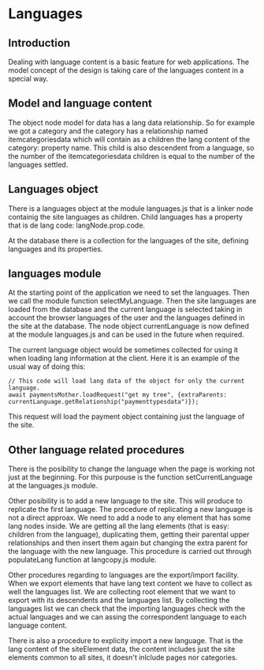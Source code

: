 Languages
=========

## Introduction

Dealing with language content is a basic feature for web applications. The model concept of the design is taking care of the languages content in a special way.

## Model and language content

The object node model for data has a lang data relationship. So for example we got a category and the category has a relationship named itemcategoriesdata which will contain as a children the lang content of the category: property name. This child is also descendent from a language, so the number of the itemcategoriesdata children is equal to the number of the languages settled.

## Languages object

There is a languages object at the module languages.js that is a linker node containig the site languages as children. Child languages has a property that is de lang code: langNode.prop.code.

At the database there is a collection for the languages of the site, defining languages and its properties.

## languages module

At the starting point of the application we need to set the languages. Then we call the module function selectMyLanguage. Then the site languages are loaded from the database and the current language is selected taking in account the browser languages of the user and the languages defined in the site at the database. The node object currentLanguage is now defined at the module languages.js and can be used in the future when required.

The current language object would be sometimes collected for using it when loading lang information at the client. Here it is an example of the usual way of doing this:

```
// This code will load lang data of the object for only the current language.
await paymentsMother.loadRequest("get my tree", {extraParents: currentLanguage.getRelationship("paymenttypesdata")});
```

This request will load the payment object containing just the language of the site.

## Other language related procedures

There is the posibility to change the language when the page is working not just at the beginning. For this purpouse is the function setCurrentLanguage at the languages.js module.

Other posibility is to add a new language to the site. This will produce to replicate the first language. The procedure of replicating a new language is not a direct approax. We need to add a node to any element that has some lang nodes inside. We are getting all the lang elements (that is easy: children from the language), duplicating them, getting their parental upper relationships and then insert them again but changing the extra parent for the language with the new language. This procedure is carried out through populateLang function at langcopy.js module.

Other procedures regarding to languages are the export/import facility. When we export elements that have lang text content we have to collect as well the languages list. We are collecting root element that we want to export with its descendents and the languages list. By collecting the languages list we can check that the importing languages check with the actual languages and we can assing the correspondent language to each language content.

There is also a procedure to explicity import a new language. That is the lang content of the siteElement data, the content includes just the site elements common to all sites, it doesn't inlclude pages nor categories.